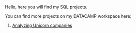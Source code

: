 Hello, here you will find my SQL projects.

You can find more projects on my DATACAMP workspace here: 
1. [Analyzing Unicorn companies](https://app.datacamp.com/workspace/w/82dfb129-e2e1-4b93-950c-da71db90e551)

